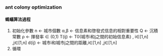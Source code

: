### ant colony optimization

#### 螞蟻算法過程
1. 初始化參數
n <- 城市個數
α,β <- 信息素和啓發式信息的相對重要性
Q <- 沉積常數
ρ <- 揮發率 ∈ (0,1)
T(ij) <- T0(城市i和j之間的初始信息素) , i∈[1,n] ,j∈[1,n]
d(ij) <- 城市i和城市j之間的距離,i∈[1,n] ,j∈[1,n]
2. 循環